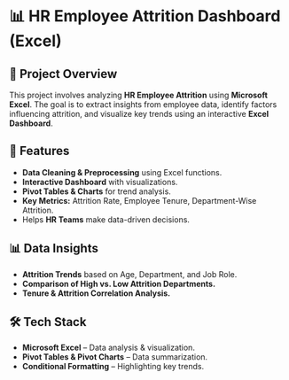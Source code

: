 # 📊 HR Employee Attrition Dashboard (Excel)  

## 📌 Project Overview  
This project involves analyzing **HR Employee Attrition** using **Microsoft Excel**. The goal is to extract insights from employee data, identify factors influencing attrition, and visualize key trends using an interactive **Excel Dashboard**.  

## 🚀 Features  
- **Data Cleaning & Preprocessing** using Excel functions.  
- **Interactive Dashboard** with visualizations.  
- **Pivot Tables & Charts** for trend analysis.  
- **Key Metrics:** Attrition Rate, Employee Tenure, Department-Wise Attrition.  
- Helps **HR Teams** make data-driven decisions.  

## 📊 Data Insights  
- **Attrition Trends** based on Age, Department, and Job Role.  
- **Comparison of High vs. Low Attrition Departments.**  
- **Tenure & Attrition Correlation Analysis.**  

## 🛠️ Tech Stack  
- **Microsoft Excel** – Data analysis & visualization.  
- **Pivot Tables & Pivot Charts** – Data summarization.  
- **Conditional Formatting** – Highlighting key trends. 
